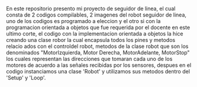 En este repositorio presento mi proyecto de seguidor de linea, el cual consta de 2 codigos compilables, 2 imagenes del  robot seguidor de linea, uno de los codigos es programado a eleccion y el otro si con la programacion orientada a objetos que fue requerida por el docente en este ultimo corte, el codigo con la implementacion orientada a objetos la hice creando una clase robor la cual encapsula todos los pines y metodos relacio ados con el controldel robot, metodos de la clase robot que son los denominados "MotorIzquierda, Motor Derecha, MotorAdelante, MotorStop" los cuales representan las direcciones que tomaran cada uno de los motores de acuerdo a las señales recibidas por los sensores, despues en el codigo instanciamos una clase 'Robot' y utilizamos sus metodos dentro del 'Setup' y 'Loop'. 

